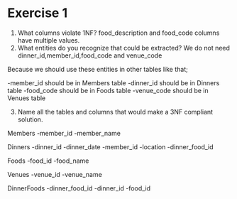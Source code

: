 
# Exercise 1

1. What columns violate 1NF?
food_description and food_code columns have multiple values.
2. What entities do you recognize that could be extracted?
We do not need dinner_id,member_id,food_code and venue_code

Because we should use these entities in other tables like that;
 
-member_id should be in Members table
-dinner_id should be in Dinners table
-food_code should be in Foods table
-venue_code should be in Venues table

3. Name all the tables and columns that would make a 3NF compliant solution.

Members
-member_id
-member_name

Dinners
-dinner_id
-dinner_date
-member_id
-location
-dinner_food_id

Foods
-food_id
-food_name

Venues
-venue_id
-venue_name

DinnerFoods
-dinner_food_id
-dinner_id
-food_id
